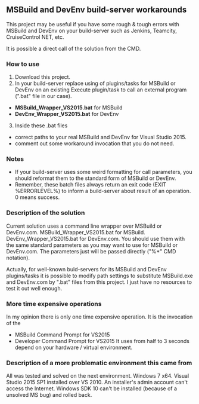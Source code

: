 ## MSBuild and DevEnv build-server workarounds

This project may be useful if you have some rough & tough errors with MSBuild and DevEnv on your build-server such as Jenkins, Teamcity, CruiseControl NET, etc.

It is possible a direct call of the solution from the CMD.

### How to use

1. Download this project.
2. In your build-server replace using of plugins/tasks for MSBuild or DevEnv on an existing Execute plugin/task to call an external program (".bat" file in our case).
* **MSBuild_Wrapper_VS2015.bat** for MSBuild
* **DevEnv_Wrapper_VS2015.bat** for DevEnv
3. Inside these .bat files
* correct paths to your real MSBuild and DevEnv for Visual Studio 2015.
* comment out some workaround invocation that you do not need.

### Notes
* If your build-server uses some weird formatting for call parameters, you should reformat them to the standard form of MSBuild or DevEnv.
* Remember, these batch files always return an exit code (EXIT %ERRORLEVEL%) to inform a build-server about result of an operation. 0 means success.

### Description of the solution

Current solution uses a command line wrapper over MSBuild or DevEnv.com.
MSBuild_Wrapper_VS2015.bat for MSBuild.
DevEnv_Wrapper_VS2015.bat for DevEnv.com.
You should use them with the same standard parameters as you may want to use for MSBuild or DevEnv.com. The parameters just will be passed directly ("%*" CMD notation).

Actually, for well-known buld-servers for its MSBuild and DevEnv plugins/tasks it is possible to modify path settings to substitute MSBuild.exe and DevEnv.com by ".bat" files from this project.
I just have no resources to test it out well enough.

### More time expensive operations
In my opinion there is only one time expensive operation.
It is the invocation of the
* MSBuild Command Prompt for VS2015
* Developer Command Prompt for VS2015
It uses from half to 3 seconds depend on your hardware / virtual environment.

### Description of a more problematic environment this came from
All was tested and solved on the next environment.
Windows 7 x64.
Visual Studio 2015 SP1 installed over VS 2010.
An installer's admin account can't access the Internet.
Windows SDK 10 can't be installed (because of a unsolved MS bug) and rolled back.

